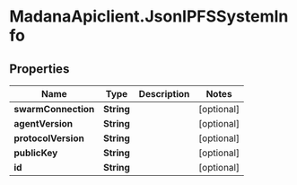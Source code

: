 # MadanaApiclient.JsonIPFSSystemInfo

## Properties

Name | Type | Description | Notes
------------ | ------------- | ------------- | -------------
**swarmConnection** | **String** |  | [optional] 
**agentVersion** | **String** |  | [optional] 
**protocolVersion** | **String** |  | [optional] 
**publicKey** | **String** |  | [optional] 
**id** | **String** |  | [optional] 



